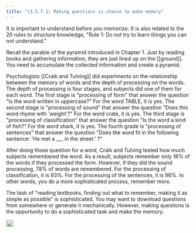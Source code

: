 ```yaml
---
title: "(3.5.7.1) Making questions is chance to make memory"
---
```


It is important to understand before you memorize. It is also related to the 20 rules to structure knowledge, "Rule 1: Do not try to learn things you can not understand."

Recall the parable of the pyramid introduced in Chapter 1. Just by reading books and gathering information, they are just lined up on the [[ground]]. You need to accumulate the collected information and create a pyramid.

Psychologists [[Craik and Tulving]] did experiments on the relationship between the memory of words and the depth of processing on the words. The depth of processing is four stages, and subjects did one of them for each word. The first stage is "processing of form" that answer the question "Is the word written in uppercase?" For the word TABLE, it is yes. The second stage is "processing of sound" that answer the question "Does this word rhyme with 'weight'?" For the word crate, it is yes. The third stage is "processing of classification" that answer the question "Is the word a kind of fish?" For the word shark, it is yes. The fourth grade is "processing of sentences" that answer the question "Does the word fit in the following sentence: 'He met a ___ in the street.' ?"

After doing those question for a word, Craik and Tulving tested how much subjects remembered the word. As a result, subjects remember only 18% of the words if they processed the form. However, if they did the sound processing, 78% of words are remembered. For the processing of classification, it is 93%.  For the processing of the sentences, it is 96%. In other words, you do a more sophisticated process, remember more.

The task of "reading textbooks, finding out what to remember, making it as simple as possible" is sophisticated. You may want to download questions from somewhere or generate it mechanically. However, making questions is the opportunity to do a sophisticated task and make the memory.

<img src='https://scrapbox.io/api/pages/nishio-en/en/icon' alt='en.icon' height="19.5"/>